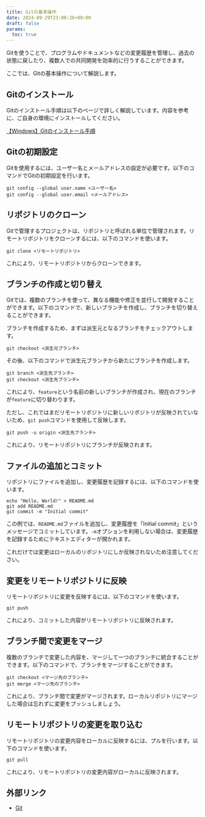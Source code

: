 ```yaml
---
title: Gitの基本操作
date: 2024-09-29T23:00:26+09:00
draft: false
params:
  toc: true
---
```


Gitを使うことで、プログラムやドキュメントなどの変更履歴を管理し、過去の状態に戻したり、複数人での共同開発を効率的に行うすることができます。

ここでは、Gitの基本操作について解説します。

## Gitのインストール

Gitのインストール手順は以下のページで詳しく解説しています。内容を参考に、ご自身の環境にインストールしてください。

[【Windows】Gitのインストール手順](/blog/install-git-on-windows)

## Gitの初期設定

Gitを使用するには、ユーザー名とメールアドレスの設定が必要です。以下のコマンドでGitの初期設定を行います。

```
git config --global user.name <ユーザー名>
git config --global user.email <メールアドレス>
```

## リポジトリのクローン

Gitで管理するプロジェクトは、リポジトリと呼ばれる単位で管理されます。リモートリポジトリをクローンするには、以下のコマンドを使います。

```
git clone <リモートリポジトリ>
```

これにより、リモートリポジトリからクローンできます。

## ブランチの作成と切り替え

Gitでは、複数のブランチを使って、異なる機能や修正を並行して開発することができます。以下のコマンドで、新しいブランチを作成し、ブランチを切り替えることができます。

ブランチを作成するため、まずは派生元となるブランチをチェックアウトします。

```
git checkout <派生元ブランチ>
```

その後、以下のコマンドで派生元ブランチから新たにブランチを作成します。

```
git branch <派生先ブランチ>
git checkout <派生先ブランチ>
```

これにより、`feature`という名前の新しいブランチが作成され、現在のブランチが`feature`に切り替わります。

ただし、これではまだリモートリポジトリに新しいリポジトリが反映されていないため、`git push`コマンドを使用して反映します。

```
git push -u origin <派生先ブランチ>
```

これにより、リモートリポジトリにブランチが反映されます。

## ファイルの追加とコミット

リポジトリにファイルを追加し、変更履歴を記録するには、以下のコマンドを使います。

```
echo "Hello, World!" > README.md
git add README.md
git commit -m "Initial commit"
```

この例では、`README.md`ファイルを追加し、変更履歴を「Initial commit」というメッセージでコミットしています。`-m`オプションを利用しない場合は、変更履歴を記録するためにテキストエディターが開かれます。

これだけでは変更はローカルのリポジトリにしか反映されないため注意してください。

## 変更をリモートリポジトリに反映

リモートリポジトリに変更を反映するには、以下のコマンドを使います。

```
git push
```

これにより、コミットした内容がリモートリポジトリに反映されます。

## ブランチ間で変更をマージ

複数のブランチで変更した内容を、マージして一つのブランチに統合することができます。以下のコマンドで、ブランチをマージすることができます。

```
git checkout <マージ先のブランチ>
git merge <マージ先のブランチ>
```

これにより、ブランチ間で変更がマージされます。ローカルリポジトリにマージした場合は忘れずに変更をプッシュしましょう。

## リモートリポジトリの変更を取り込む

リモートリポジトリの変更内容をローカルに反映するには、プルを行います。以下のコマンドを使います。

```
git pull
```

これにより、リモートリポジトリの変更内容がローカルに反映されます。

## 外部リンク

* [Git](https://git-scm.com/)
